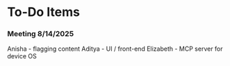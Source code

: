 # To-Do Items

### Meeting 8/14/2025
Anisha - flagging content
Aditya - UI / front-end
Elizabeth - MCP server for device OS